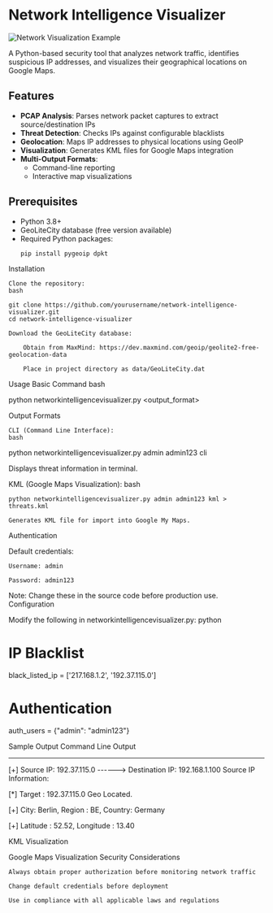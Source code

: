 # Network Intelligence Visualizer

![Network Visualization Example](docs/visualization-example.png)

A Python-based security tool that analyzes network traffic, identifies suspicious IP addresses, and visualizes their geographical locations on Google Maps.

## Features

- **PCAP Analysis**: Parses network packet captures to extract source/destination IPs
- **Threat Detection**: Checks IPs against configurable blacklists
- **Geolocation**: Maps IP addresses to physical locations using GeoIP
- **Visualization**: Generates KML files for Google Maps integration
- **Multi-Output Formats**:
  - Command-line reporting
  - Interactive map visualizations

## Prerequisites

- Python 3.8+
- GeoLiteCity database (free version available)
- Required Python packages:
  ```bash
  pip install pygeoip dpkt

Installation

    Clone the repository:
    bash

    git clone https://github.com/yourusername/network-intelligence-visualizer.git
    cd network-intelligence-visualizer

    Download the GeoLiteCity database:

        Obtain from MaxMind: https://dev.maxmind.com/geoip/geolite2-free-geolocation-data

        Place in project directory as data/GeoLiteCity.dat

Usage
Basic Command
bash

python networkintelligencevisualizer.py <username> <password> <output_format>

Output Formats

    CLI (Command Line Interface):
    bash

python networkintelligencevisualizer.py admin admin123 cli

Displays threat information in terminal.

KML (Google Maps Visualization):
bash

    python networkintelligencevisualizer.py admin admin123 kml > threats.kml

    Generates KML file for import into Google My Maps.

Authentication

Default credentials:

    Username: admin

    Password: admin123

Note: Change these in the source code before production use.
Configuration

Modify the following in networkintelligencevisualizer.py:
python

# IP Blacklist
black_listed_ip = ['217.168.1.2', '192.37.115.0'] 

# Authentication
auth_users = {"admin": "admin123"}

Sample Output
Command Line Output

-------------------------------------------------------------------------------------------------
[+] Source IP: 192.37.115.0 ------> Destination IP: 192.168.1.100
Source IP Information:

[*] Target : 192.37.115.0 Geo Located.

[+] City: Berlin, Region : BE, Country: Germany

[+] Latitude : 52.52, Longitude : 13.40

KML Visualization

Google Maps Visualization
Security Considerations

    Always obtain proper authorization before monitoring network traffic

    Change default credentials before deployment

    Use in compliance with all applicable laws and regulations

